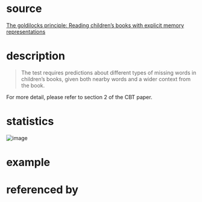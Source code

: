 # source
[The goldilocks principle: Reading children’s books with explicit memory representations](https://arxiv.org/pdf/1511.02301.pdf)
# description
>The test requires predictions about different types of missing words in children’s books, given both nearby words and a wider context from the book.

For more detail, please refer to section 2 of the CBT paper.
# statistics
![image](https://user-images.githubusercontent.com/51369075/97124333-a1980980-176a-11eb-9e26-4300a812b421.png)
# example

# referenced by
